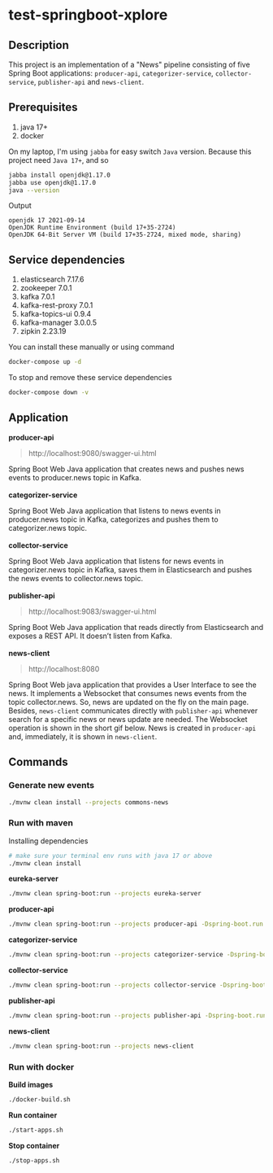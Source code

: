 # test-springboot-xplore
## Description
This project is an implementation of a "News" pipeline consisting of five Spring Boot applications: `producer-api`, `categorizer-service`, `collector-service`, `publisher-api` and `news-client`.

## Prerequisites
1. java 17+
2. docker

On my laptop, I'm using `jabba` for easy switch `Java` version. Because this project need `Java 17+`, and so
```sh
jabba install openjdk@1.17.0
jabba use openjdk@1.17.0
java --version
```
Output
```output
openjdk 17 2021-09-14
OpenJDK Runtime Environment (build 17+35-2724)
OpenJDK 64-Bit Server VM (build 17+35-2724, mixed mode, sharing)
```

## Service dependencies
1. elasticsearch 7.17.6
2. zookeeper 7.0.1
3. kafka 7.0.1
4. kafka-rest-proxy 7.0.1
5. kafka-topics-ui 0.9.4
6. kafka-manager 3.0.0.5
7. zipkin 2.23.19

You can install these manually or using command
```sh
docker-compose up -d
```

To stop and remove these service dependencies
```sh
docker-compose down -v
```

## Application
**producer-api**
> http://localhost:9080/swagger-ui.html

Spring Boot Web Java application that creates news and pushes news events to producer.news topic in Kafka.
<br/><br/>
**categorizer-service**

Spring Boot Web Java application that listens to news events in producer.news topic in Kafka, categorizes and pushes them to categorizer.news topic.
<br/><br/>
**collector-service**

Spring Boot Web Java application that listens for news events in categorizer.news topic in Kafka, saves them in Elasticsearch and pushes the news events to collector.news topic.
<br/><br/>
**publisher-api**
> http://localhost:9083/swagger-ui.html

Spring Boot Web Java application that reads directly from Elasticsearch and exposes a REST API. It doesn’t listen from Kafka.
<br/><br/>
**news-client**
> http://localhost:8080

Spring Boot Web java application that provides a User Interface to see the news. It implements a Websocket that consumes news events from the topic collector.news. So, news are updated on the fly on the main page. Besides, `news-client` communicates directly with `publisher-api` whenever search for a specific news or news update are needed. 
The Websocket operation is shown in the short gif below. News is created in `producer-api` and, immediately, it is shown in `news-client`.

## Commands
### Generate new events
```sh
./mvnw clean install --projects commons-news
```

### Run with maven
Installing dependencies
```sh
# make sure your terminal env runs with java 17 or above
./mvnw clean install
```

**eureka-server**
```sh
./mvnw clean spring-boot:run --projects eureka-server
```

**producer-api**
```sh
./mvnw clean spring-boot:run --projects producer-api -Dspring-boot.run.jvmArguments="-Dserver.port=9080"
```

**categorizer-service**
```sh
./mvnw clean spring-boot:run --projects categorizer-service -Dspring-boot.run.jvmArguments="-Dserver.port=9081"
```

**collector-service**
```sh
./mvnw clean spring-boot:run --projects collector-service -Dspring-boot.run.jvmArguments="-Dserver.port=9082"
```

**publisher-api**
```sh
./mvnw clean spring-boot:run --projects publisher-api -Dspring-boot.run.jvmArguments="-Dserver.port=9083"
```

**news-client**
```sh
./mvnw clean spring-boot:run --projects news-client
```

### Run with docker
**Build images**
```sh
./docker-build.sh
```

**Run container**
```sh
./start-apps.sh
```

**Stop container**
```sh
./stop-apps.sh
```